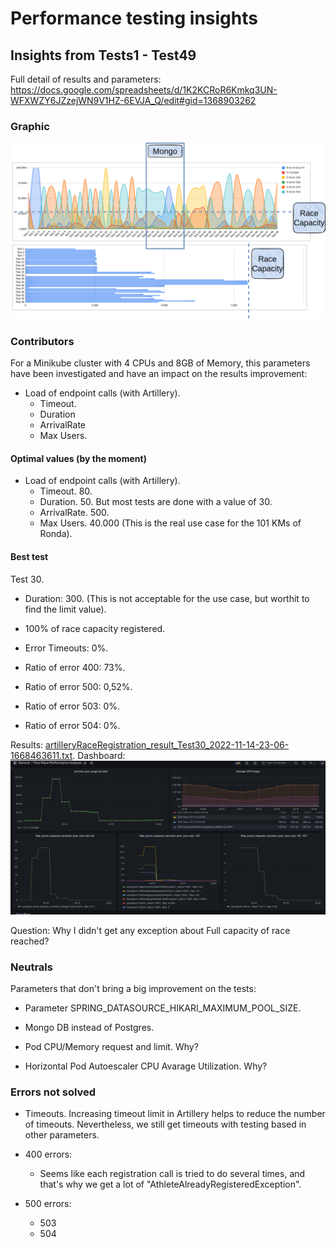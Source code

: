 # Performance testing insights

## Insights from Tests1 - Test49

Full detail of results and parameters:
https://docs.google.com/spreadsheets/d/1K2KCRoR6Kmkq3UN-WFXWZY6JZzejWN9V1HZ-6EVJA_Q/edit#gid=1368903262

### Graphic
![your-race-graphics-performance-test-1-49.drawio.png](your-race-graphics-performance-test-1-49.drawio.png)

### Contributors

For a Minikube cluster with 4 CPUs and 8GB of Memory, this parameters have been investigated and have an impact on the results improvement:

- Load of endpoint calls (with Artillery).
    - Timeout.
    - Duration	
    - ArrivalRate	
    - Max Users. 
   

#### Optimal values (by the moment)

- Load of endpoint calls (with Artillery).
    - Timeout. 80.
    - Duration. 50. But most tests are done with a value of 30.	
    - ArrivalRate. 500. 	
    - Max Users. 40.000 (This is the real use case for the 101 KMs of Ronda).


#### Best test

Test 30. 

- Duration: 300. (This is not acceptable for the use case, but worthit to find the limit value).

- 100% of race capacity registered. 
- Error Timeouts: 0%.
- Ratio of error 400: 73%.
- Ratio of error 500: 0,52%.
- Ratio of error 503: 0%.
- Ratio of error 504: 0%.


Results: [artilleryRaceRegistration_result_Test30_2022-11-14-23-06-1668463611.txt](artilleryRaceRegistration_result_Test30_2022-11-14-23-06-1668463611.txt).
Dashboard: ![artilleryRaceRegistration_result_Test30_2022-11-14-23-06-1668463611.png](artilleryRaceRegistration_result_Test30_2022-11-14-23-06-1668463611.png)


Question: Why I didn't get any exception about Full capacity of race reached?

### Neutrals

Parameters that don't bring a big improvement on the tests:    
- Parameter SPRING_DATASOURCE_HIKARI_MAXIMUM_POOL_SIZE. 
- Mongo DB instead of Postgres.

- Pod CPU/Memory request and limit. Why?
- Horizontal Pod Autoescaler CPU Avarage Utilization. Why?

### Errors not solved

- Timeouts. Increasing timeout limit in Artillery helps to reduce the number of timeouts. Nevertheless, we still get timeouts with testing based in other parameters. 

- 400 errors:
    - Seems like each registration call is tried to do several times, and that's why we get a lot of "AthleteAlreadyRegisteredException".
- 500 errors:
    - 503
    - 504   